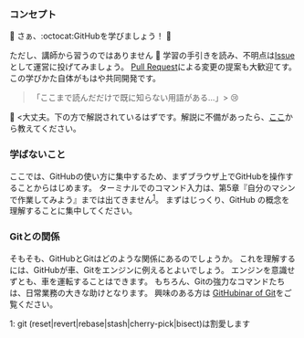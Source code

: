 ### コンセプト
:tada: さぁ、:octocat:GitHubを学びましょう！ :tada:

ただし、講師から習うのではありません :no_good:
学習の手引きを読み、不明点は[Issue](https://github.com/fra-dev-ops-bu/githubinar_github/issues/new)として運営に投げてみましょう。
[Pull Request](https://github.com/fra-dev-ops-bu/githubinar_github/compare)による変更の提案も大歓迎てす。
この学びかた自体がもはや共同開発です。

> 「ここまで読んだだけで既に知らない用語がある...」> :cry:

:man_dancing: <大丈夫。下の方で解説されているはずです。解説に不備があったら、[ここ](https://github.com/fra-dev-ops-bu/githubinar_github/issues/new)から教えてください。

### 学ばないこと

ここでは、GitHubの使い方に集中するため、まずブラウザ上でGitHubを操作することからはじめます。
ターミナルでのコマンド入力は、第5章『自分のマシンで作業してみよう』までは出てきません<sup>[1](#gitcommand)</sup>。
まずはじっくり、GitHub の概念を理解することに集中してください。

### Gitとの関係

そもそも、GitHubとGitはどのような関係にあるのでしょうか。
これを理解するには、GitHubが車、Gitをエンジンに例えるとよいでしょう。
エンジンを意識せずとも、車を運転することはできます。
もちろん、Gitの強力なコマンドたちは、日常業務の大きな助けとなります。
興味のある方は [GitHubinar of Git](https://github.com/fra-dev-ops-bu/text_git)をご覧ください。

<a name="gitcommand">1</a>: git (reset|revert|rebase|stash|cherry-pick|bisect)は割愛します
